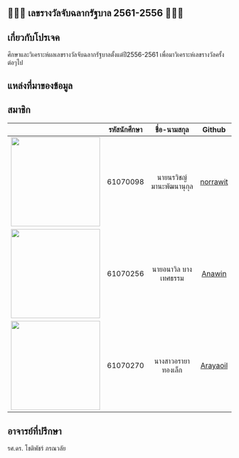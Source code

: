  ## 💸💸💸 เลขรางวัลจับฉลากรัฐบาล 2561-2556 💸💸💸
 ## เกี่ยวกับโปรเจค
  ศึกษาและวิเคราะห์ผลเลขรางวัลจับฉลากรัฐบาลตั้งแต่ปี2556-2561 เพื่อมาวิเคราะห์เลขรางวัลครั้งต่อๆไป
 ## แหล่งที่มาของข้อมูล
 ## สมาชิก
 | | รหัสนักศึกษา        | ชื่อ-นามสกุล | Github |
|:-:| :-------------: |:----------:|:--------:|
| <a><img src="pe2.jpg" width="200px"></a> | 61070098    | นายนรวิชญ์ มานะพัฒนานุกุล | [norrawit](https://github.com/norrawit) |
| <a><img src="img1.jpg" width="200px"></a> | 61070256    | นายอนาวิล บางเทศธรรม | [Anawin](https://github.com/it61070256) |
| <a><img src="pe1.jpg.jpg" width="200px"></a> | 61070270    | นางสาวอรายา ทองเล็ก | [Arayaoil](https://github.com/ArayaThongleg) |
 ## อาจารย์ที่ปรึกษา
  รศ.ดร. โชติพัชร์ ภรณวลัย 
